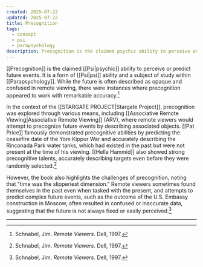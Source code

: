 ```yaml
---
created: 2025-07-22
updated: 2025-07-22
title: Precognition
tags:
  - concept
  - psi
  - parapsychology
description: Precognition is the claimed psychic ability to perceive or predict future events.
---
```


[[Precognition]] is the claimed [[Psi|psychic]] ability to perceive or predict future events. It is a form of [[Psi|psi]] ability and a subject of study within [[Parapsychology]]. While the future is often described as opaque and confused in remote viewing, there were instances where precognition appeared to work with remarkable accuracy.[^1]

In the context of the [[STARGATE PROJECT|Stargate Project]], precognition was explored through various means, including [[Associative Remote Viewing|Associative Remote Viewing]] (ARV), where remote viewers would attempt to precognize future events by describing associated objects. [[Pat Price]] famously demonstrated precognitive abilities by predicting the ceasefire date of the Yom Kippur War and accurately describing the Rinconada Park water tanks, which had existed in the past but were not present at the time of his viewing. [[Hella Hammid]] also showed strong precognitive talents, accurately describing targets even before they were randomly selected.[^1]

However, the book also highlights the challenges of precognition, noting that "time was the slipperiest dimension." Remote viewers sometimes found themselves in the past even when tasked with the present, and attempts to predict complex future events, such as the outcome of the U.S. Embassy construction in Moscow, often resulted in confused or inaccurate data, suggesting that the future is not always fixed or easily perceived.[^1]

---

[^1]: Schnabel, Jim. *Remote Viewers*. Dell, 1997.